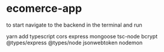 # ecomerce-app
to start navigate to the backend in the terminal and run 


yarn add typescript cors express mongoose tsc-node bcrypt @types/express @types/node jsonwebtoken nodemon
